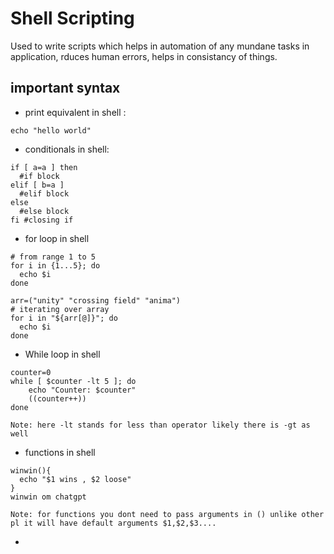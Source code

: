 # Shell Scripting
Used to write scripts which helps in automation of any mundane tasks in application, rduces human errors, helps in consistancy of things.
## important syntax
- print equivalent in shell :
```
echo "hello world"
```
- conditionals in shell:
```
if [ a=a ] then
  #if block
elif [ b=a ]
  #elif block
else
  #else block
fi #closing if
```
- for loop in shell
```
# from range 1 to 5
for i in {1...5}; do
  echo $i
done

arr=("unity" "crossing field" "anima")
# iterating over array
for i in "${arr[@]}"; do
  echo $i
done

```

- While loop in shell
```
counter=0
while [ $counter -lt 5 ]; do
    echo "Counter: $counter"
    ((counter++))
done
```
`Note: here -lt stands for less than operator likely there is -gt as well`
- functions in shell
```
winwin(){
  echo "$1 wins , $2 loose"
}
winwin om chatgpt
```
`Note: for functions you dont need to pass arguments in () unlike other pl it will have default arguments $1,$2,$3....`

- 
